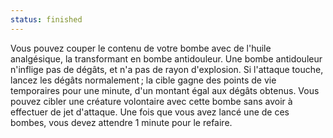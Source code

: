 ```yaml
---
status: finished
---
```

Vous pouvez couper le contenu de votre bombe avec de l'huile analgésique, la transformant en bombe antidouleur. Une bombe antidouleur n'inflige pas de dégâts, et n'a pas de rayon d'explosion. Si l'attaque touche, lancez les dégâts normalement ; la cible gagne des points de vie temporaires pour une minute, d'un montant égal aux dégâts obtenus. Vous pouvez cibler une créature volontaire avec cette bombe sans avoir à effectuer de jet d'attaque. Une fois que vous avez lancé une de ces bombes, vous devez attendre 1 minute pour le refaire.